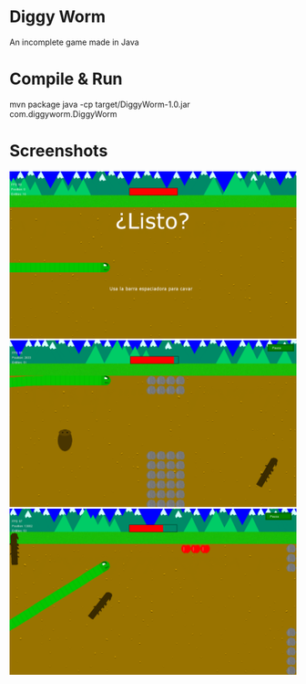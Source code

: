# Diggy Worm

An incomplete game made in Java

# Compile & Run
mvn package
java -cp target/DiggyWorm-1.0.jar com.diggyworm.DiggyWorm

# Screenshots
![screenshot1](https://raw.githubusercontent.com/romrz/DiggyWorm/master/screenshots/d1.PNG)
![screenshot2](https://raw.githubusercontent.com/romrz/DiggyWorm/master/screenshots/d2.PNG)
![screenshot3](https://raw.githubusercontent.com/romrz/DiggyWorm/master/screenshots/d3.PNG)